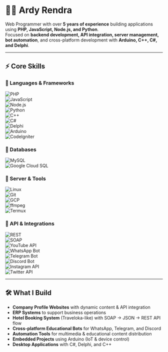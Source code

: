 # 👨‍💻 Ardy Rendra 

Web Programmer with over **5 years of experience** building applications using **PHP, JavaScript, Node.js, and Python**.  
Focused on **backend development, API integration, server management, bot automation**, and cross-platform development with **Arduino, C++, C#, and Delphi**.  

---

## ⚡ Core Skills  

### 🔹 Languages & Frameworks  
![PHP](https://img.shields.io/badge/PHP-777BB4?style=for-the-badge&logo=php&logoColor=white)  
![JavaScript](https://img.shields.io/badge/JavaScript-F7DF1E?style=for-the-badge&logo=javascript&logoColor=black)  
![Node.js](https://img.shields.io/badge/Node.js-339933?style=for-the-badge&logo=node.js&logoColor=white)  
![Python](https://img.shields.io/badge/Python-3776AB?style=for-the-badge&logo=python&logoColor=white)  
![C++](https://img.shields.io/badge/C++-00599C?style=for-the-badge&logo=c%2B%2B&logoColor=white)  
![C#](https://img.shields.io/badge/C%23-239120?style=for-the-badge&logo=c-sharp&logoColor=white)  
![Delphi](https://img.shields.io/badge/Delphi-EE1F35?style=for-the-badge&logo=delphi&logoColor=white)  
![Arduino](https://img.shields.io/badge/Arduino-00979D?style=for-the-badge&logo=arduino&logoColor=white)  
![CodeIgniter](https://img.shields.io/badge/CodeIgniter-EF4223?style=for-the-badge&logo=codeigniter&logoColor=white)  

### 🔹 Databases  
![MySQL](https://img.shields.io/badge/MySQL-4479A1?style=for-the-badge&logo=mysql&logoColor=white)  
![Google Cloud SQL](https://img.shields.io/badge/Cloud%20SQL-4285F4?style=for-the-badge&logo=google-cloud&logoColor=white)  

### 🔹 Server & Tools  
![Linux](https://img.shields.io/badge/Linux-FCC624?style=for-the-badge&logo=linux&logoColor=black)  
![Git](https://img.shields.io/badge/Git-F05032?style=for-the-badge&logo=git&logoColor=white)  
![GCP](https://img.shields.io/badge/Google%20Cloud-4285F4?style=for-the-badge&logo=google-cloud&logoColor=white)  
![ffmpeg](https://img.shields.io/badge/ffmpeg-007808?style=for-the-badge&logo=ffmpeg&logoColor=white)  
![Termux](https://img.shields.io/badge/Termux-000000?style=for-the-badge&logo=linux&logoColor=white)  

### 🔹 API & Integrations  
![REST](https://img.shields.io/badge/REST-02569B?style=for-the-badge&logo=api&logoColor=white)  
![SOAP](https://img.shields.io/badge/SOAP-FF6C37?style=for-the-badge&logo=xml&logoColor=white)  
![YouTube API](https://img.shields.io/badge/YouTube%20API-FF0000?style=for-the-badge&logo=youtube&logoColor=white)  
![WhatsApp Bot](https://img.shields.io/badge/WhatsApp%20Bot-25D366?style=for-the-badge&logo=whatsapp&logoColor=white)  
![Telegram Bot](https://img.shields.io/badge/Telegram%20Bot-26A5E4?style=for-the-badge&logo=telegram&logoColor=white)  
![Discord Bot](https://img.shields.io/badge/Discord%20Bot-5865F2?style=for-the-badge&logo=discord&logoColor=white)  
![Instagram API](https://img.shields.io/badge/Instagram%20API-E4405F?style=for-the-badge&logo=instagram&logoColor=white)  
![Twitter API](https://img.shields.io/badge/Twitter%20API-1DA1F2?style=for-the-badge&logo=twitter&logoColor=white)  

---

## 🛠 What I Build  
- **Company Profile Websites** with dynamic content & API integration  
- **ERP Systems** to support business operations  
- **Hotel Booking System** (Traveloka-like) with SOAP → JSON → REST API flow  
- **Cross-platform Educational Bots** for WhatsApp, Telegram, and Discord  
- **Automation Tools** for multimedia & educational content distribution  
- **Embedded Projects** using Arduino (IoT & device control)  
- **Desktop Applications** with C#, Delphi, and C++  
